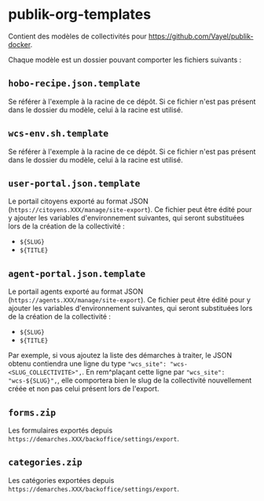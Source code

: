 # publik-org-templates

Contient des modèles de collectivités pour https://github.com/Vayel/publik-docker.

Chaque modèle est un dossier pouvant comporter les fichiers suivants :

## `hobo-recipe.json.template`

Se référer à l'exemple à la racine de ce dépôt. Si ce fichier n'est pas présent
dans le dossier du modèle, celui à la racine est utilisé.

## `wcs-env.sh.template`

Se référer à l'exemple à la racine de ce dépôt. Si ce fichier n'est pas présent
dans le dossier du modèle, celui à la racine est utilisé.

## `user-portal.json.template`

Le portail citoyens exporté au format JSON (`https://citoyens.XXX/manage/site-export`).
Ce fichier peut être édité pour y ajouter les variables d'environnement suivantes,
qui seront substituées lors de la création de la collectivité :

* `${SLUG}`
* `${TITLE}`


## `agent-portal.json.template`

Le portail agents exporté au format JSON (`https://agents.XXX/manage/site-export`).
Ce fichier peut être édité pour y ajouter les variables d'environnement suivantes,
qui seront substituées lors de la création de la collectivité :

* `${SLUG}`
* `${TITLE}`

Par exemple, si vous ajoutez la liste des démarches à traiter, le JSON obtenu contiendra
une ligne du type `"wcs_site": "wcs-<SLUG_COLLECTIVITE>",`. En rem^plaçant cette ligne
par `"wcs_site": "wcs-${SLUG}",`, elle comportera bien le slug de la collectivité
nouvellement créée et non pas celui présent lors de l'export.

## `forms.zip`

Les formulaires exportés depuis `https://demarches.XXX/backoffice/settings/export`.

## `categories.zip`

Les catégories exportées depuis `https://demarches.XXX/backoffice/settings/export`.
